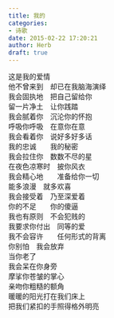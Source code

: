 ```yaml
---  
title: 我的  
categories:  
- 诗歌  
date: 2015-02-22 17:20:21  
author: Herb  
draft: true
---  
```

这是我的爱情  
他不曾来到　却已在我脑海演绎    
我会固执地　把自己留给你  
留一片净土　让你践踏  
我会腻着你　沉沦你的怀抱  
呼吸你呼吸　在意你在意  
我会看着你　说好多好多话  
我的忠诚　　我的秘密  
我会拉住你　数数不尽的星  
在夜色凉寒时　披你风衣  
我会精心地　　准备给你一切  
能多浪漫　就多欢喜  
我会接受着　乃至深爱着  
你的不足　　你的傻逼  
我也有原则　不会犯贱的  
我要求你付出　同等的爱  
我不会容许　　任何形式的背离  
你别怕　我会放弃    
当你老了  
我会呆在你身旁  
摩挲你苍皱的掌心  
亲吻你粗糙的额角    
暖暖的阳光打在我们床上  
把我们紧扣的手照得格外明亮